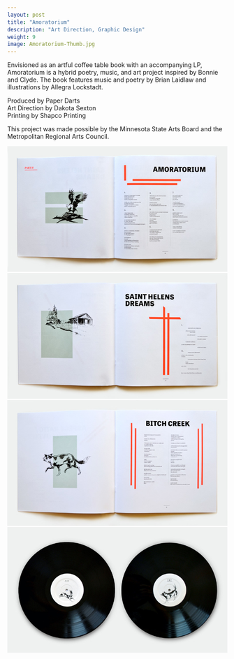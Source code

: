 ```yaml
---
layout: post
title: "Amoratorium"
description: "Art Direction, Graphic Design"
weight: 9
image: Amoratorium-Thumb.jpg
---
```

Envisioned as an artful coffee table book with an accompanying LP, Amoratorium is a hybrid poetry, music, and art project inspired by Bonnie and Clyde. The book features music and poetry by Brian Laidlaw and illustrations by Allegra Lockstadt.

Produced by Paper Darts  
Art Direction by Dakota Sexton  
Printing by Shapco Printing  

This project was made possible by the Minnesota State Arts Board and the Metropolitan Regional Arts Council.

![Amoratorium poem spread](/assets/img/amoratorium_booksample_02_800.jpg)
![Saint Helens Dreams poem spread](/assets/img/amoratorium_booksample_01_800.jpg)
![B**** poem spread](/assets/img/amoratorium_booksample_03_800.jpg)
![Vinyl photo](/assets/img/amortatorium_record_full_800.jpg)
